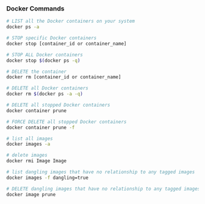 ### Docker Commands

```bash
# LIST all the Docker containers on your system
docker ps -a
```
```bash
# STOP specific Docker containers
docker stop [container_id or container_name]
```
```bash
# STOP ALL Docker containers
docker stop $(docker ps -q)
```
```bash
# DELETE the container
docker rm [container_id or container_name]
```
```bash
# DELETE all Docker containers
docker rm $(docker ps -a -q)
```
```bash
# DELETE all stopped Docker containers
docker container prune
```
```bash
# FORCE DELETE all stopped Docker containers
docker container prune -f
```
```bash
# list all images
docker images -a
```
```bash
# delete images
docker rmi Image Image
```
```bash
# list dangling images that have no relationship to any tagged images
docker images -f dangling=true
```
```bash
# DELETE dangling images that have no relationship to any tagged images
docker image prune
```
